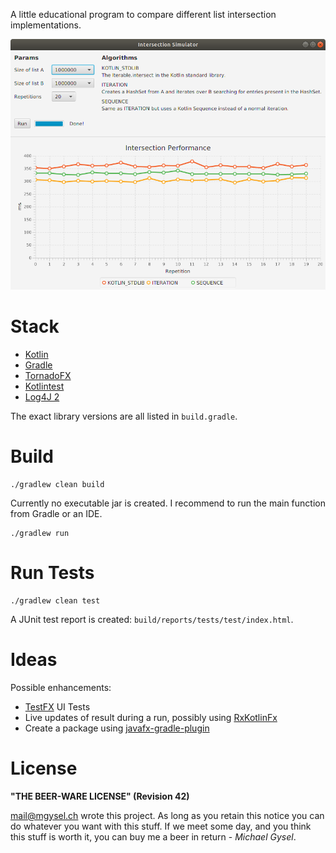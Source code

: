 A little educational program to compare different list intersection implementations.

![App Screenshot](https://raw.githubusercontent.com/gysel/list-intersection/master/IntersectionSimulator.png)

# Stack

* [Kotlin](https://kotlinlang.org/)
* [Gradle](https://gradle.org/)
* [TornadoFX](https://github.com/edvin/tornadofx)
* [Kotlintest](https://github.com/kotlintest/kotlintest)
* [Log4J 2](https://logging.apache.org/log4j/2.x/)

The exact library versions are all listed in `build.gradle`.

# Build

    ./gradlew clean build

Currently no executable jar is created. I recommend to run the main function from Gradle or an IDE.

    ./gradlew run

# Run Tests

    ./gradlew clean test

A JUnit test report is created: `build/reports/tests/test/index.html`.

# Ideas

Possible enhancements:

* [TestFX](https://github.com/TestFX/TestFX) UI Tests
* Live updates of result during a run, possibly using [RxKotlinFx](https://github.com/thomasnield/RxKotlinFX)
* Create a package using [javafx-gradle-plugin](https://github.com/FibreFoX/javafx-gradle-plugin)

# License

**"THE BEER-WARE LICENSE" (Revision 42)**

<mail@mgysel.ch> wrote this project. As long as you retain this notice you can do whatever you want with this stuff.
If we meet some day, and you think this stuff is worth it, you can buy me a beer in return - *Michael Gysel*.